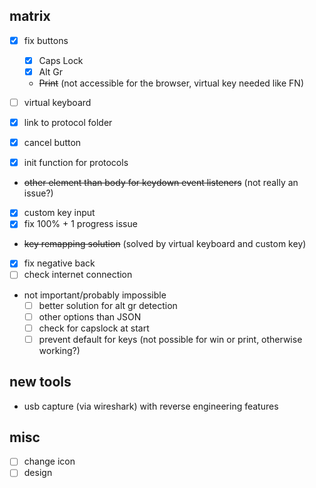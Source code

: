 ## matrix

- [X] fix buttons

  - [X] Caps Lock
  - [X] Alt Gr
  - ~~Print~~ (not accessible for the browser, virtual key needed like FN)

- [ ] virtual keyboard
- [x] link to protocol folder
- [X] cancel button
- [x] init function for protocols
- ~~other element than body for keydown event listeners~~ (not really an issue?)
- [x] custom key input
- [x] fix 100% + 1 progress issue
- ~~key remapping solution~~ (solved by virtual keyboard and custom key)
- [X] fix negative back
- [ ] check internet connection

- not important/probably impossible
  - [ ] better solution for alt gr detection
  - [ ] other options than JSON
  - [ ] check for capslock at start
  - [ ] prevent default for keys (not possible for win or print, otherwise working?)

## new tools

- usb capture (via wireshark) with reverse engineering features

## misc

- [ ] change icon
- [ ] design

